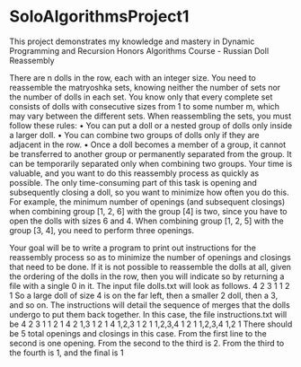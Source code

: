 # SoloAlgorithmsProject1
This project demonstrates my knowledge and mastery in Dynamic Programming and Recursion
Honors Algorithms Course - Russian Doll Reassembly 

There are n dolls in the row, each with an integer size. You need to reassemble the matryoshka
sets, knowing neither the number of sets nor the number of dolls in each set.
You know only that every complete set consists of dolls with consecutive sizes
from 1 to some number m, which may vary between the different sets.
When reassembling the sets, you must follow these rules:
• You can put a doll or a nested group of dolls only inside a larger doll.
• You can combine two groups of dolls only if they are adjacent in the row.
• Once a doll becomes a member of a group, it cannot be transferred to
another group or permanently separated from the group. It can be temporarily
separated only when combining two groups.
Your time is valuable, and you want to do this reassembly process as quickly
as possible. The only time-consuming part of this task is opening and subsequently
closing a doll, so you want to minimize how often you do this. For
example, the minimum number of openings (and subsequent closings) when
combining group [1, 2, 6] with the group [4] is two, since you have to open the
dolls with sizes 6 and 4. When combining group [1, 2, 5] with the group [3, 4],
you need to perform three openings.


Your goal will be to write a program to print out instructions for the reassembly
process so as to minimize the number of openings and closings that
need to be done. If it is not possible to reassemble the dolls at all, given the
ordering of the dolls in the row, then you will indicate so by returning a file
with a single 0 in it.
The input file dolls.txt will look as follows.
4
2
3
1
1
2
1
So a large doll of size 4 is on the far left, then a smaller 2 doll, then a 3, and so
on. The instructions will detail the sequence of merges that the dolls undergo
to put them back together. In this case, the file instructions.txt will be
4 2 3 1 1 2 1
4 2 1,3 1 2 1
4 1,2,3 1 2 1
1,2,3,4 1 2 1
1,2,3,4 1,2 1
There should be 5 total openings and closings in this case. From the first line
to the second is one opening. From the second to the third is 2. From the third
to the fourth is 1, and the final is 1
